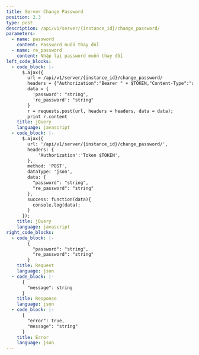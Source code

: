 ```yaml
---
title: Server Change Password
position: 2.3
type: post
description: /api/v1/server/{instance_id}/change_password/
parameters:
  - name: password
    content: Password muốn thay đổi
  - name: re_password
    content: Nhập lại password muốn thay đổi
left_code_blocks:
  - code_block: |-
      $.ajax({
        url = /api/v1/server/{instance_id}/change_password/
        headers = {"Authorization":"Bearer " + $TOKEN,"Content-Type":"application/json"}
        data = {
          'password': "string",
          're_password': "string"
        }
        r = requests.post(url, headers = headers, data = data);
        print r.content
    title: jQuery
    language: javascript
  - code_block: |-
      $.ajax({
        url: '/api/v1/server/{instance_id}/change_password/',
        headers: {
            'Authorization':'Token $TOKEN',
        },
        method: 'POST',
        dataType: 'json',
        data: {
          "password": "string",
          "re_password": "string"
        },
        success: function(data){
          console.log(data);
        }
      });
    title: jQuery
    language: javascript
right_code_blocks:
  - code_block: |-
        {
          "password": "string",
          "re_password": "string"
        }
    title: Request
    language: json
  - code_block: |-
      {
        "message": string
      }
    title: Response
    language: json
  - code_block: |-
      {
        "error": true,
        "message": "string"
      }
    title: Error
    language: json
---
```







